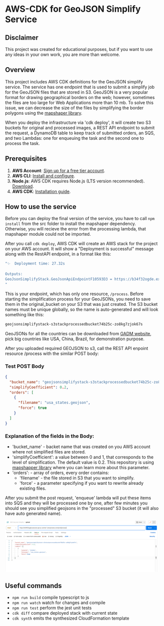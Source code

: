 # AWS-CDK for GeoJSON Simplify Service

## Disclaimer

This project was created for educational purposes, but if you want to use any ideas
in your own work, you are more than welcome.

## Overview

This project includes AWS CDK definitions for the GeoJSON simplify service.
The service has one endpoint that is used to submit a simplify job for the GeoJSON files that are
stored in S3. GeoJSON is a very popular format for drawing geographical borders on the web; however,
sometimes the files are too large for Web Applications more than 10 mb. To solve this issue,
we can decrease the size of the files by simplifying the border polygons using the
[mapshaper library](https://github.com/mbloch/mapshaper/blob/master/REFERENCE.md).

When you deploy the infrastructure via 'cdk deploy', it will create
two S3 buckets for original and processed images, a REST API endpoint to submit the request,
a DynamoDB table to keep track of submitted orders, an SQS, and two Lambdas: one for enqueuing the task and the second one
to process the task.

## Prerequisites

1. **AWS Account**: [Sign up for a free tier account](https://aws.amazon.com/free/).
2. **AWS CLI**: [Install and configure](https://docs.aws.amazon.com/cli/latest/userguide/install-cliv2.html).
3. **Node.js**: AWS CDK requires Node.js (LTS version recommended). [Download](https://nodejs.org/).
4. **AWS CDK**: [Installation guide](https://docs.aws.amazon.com/cdk/v2/guide/getting_started.html).

## How to use the service
Before you can deploy the final version of the service, you have to call `npm install` from the src folder to install the
mapshaper dependency. Otherwise, you will recieve the error from the processing lambda, that mapshaper module could not be imported.

After you call `cdk deploy`, AWS CDK will create an AWS stack for the project on your AWS account. It will show a "Deployment is
successful" message along with the RestAPI endpoint, in a format like this:

```bash
"✨  Deployment time: 27.32s

Outputs:
GeoJsonSimplifyStack.GeoJsonApiEndpointF10593D3 = https://b34f32ogde.execute-api.eu-central-1.amazonaws.com/prod/
"
```

This is your endpoint, which has only one resource, `/process`. Before starting the simplification process for your GeoJSONs,
you need to save them in the original_bucket on your S3 that was just created. The S3 bucket names must be unique globally, so the name is auto-generated and will look something like this:

```bash
geojsonsimplifystack-s3stackprocessedbucket74b25c-zo8kg7zjok67s
```

GeoJSONs for all the countries can be downloaded from [GADM website](https://gadm.org/download_country.html),
pick big countries like USA, China, Brazil, for demonstration purpose.

After you uploaded required GEOJSON to s3, call the REST API enpoint resource /process with the similar POST body:

### Test POST Body

```json
{
  "bucket_name": "geojsonsimplifystack-s3stackprocessedbucket74b25c-zo8kg7zjok67s",
  "simplifyCoefficient": 0.2,
  "orders": [
    {
      "filename": "usa_states.geojson",
      "force": true
    }
  ]
}
```

### Explanation of the fields in the Body:

- 'bucket_name' - backet name that was created on you AWS account where not simplified files are stored.
- 'simplifyCoefficient': a value between 0 and 1, that corresponds to the level of simplification. The default value is 0.2.
  This repository is using [mapshapper library](https://github.com/mbloch/mapshaper/blob/master/REFERENCE.md) where you can learn more about this parameter.
- 'orders': - array of orders, every order contains:
  - 'filename' - the file stored in S3 that you want to simplify.
  - 'force' - a parameter specifying if you want to rewrite already existing files.

After you submit the post request, 'enqueue' lambda will put these items into SQS and they will be processed one by one, after few minutes you should see you simplified geojsons in the "processed" S3 bucket (it will also have auto generated name).

![Post Example](./readme_images/1.png)

## Useful commands

- `npm run build` compile typescript to js
- `npm run watch` watch for changes and compile
- `npm run test` perform the jest unit tests
- `cdk diff` compare deployed stack with current state
- `cdk synth` emits the synthesized CloudFormation template
